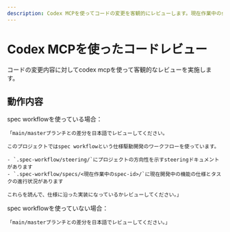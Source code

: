 ```yaml
---
description: Codex MCPを使ってコードの変更を客観的にレビューします。現在作業中のspec workflowがある場合は仕様に沿ったレビューを実施します。
---
```


# Codex MCPを使ったコードレビュー

コードの変更内容に対してcodex mcpを使って客観的なレビューを実施します。

## 動作内容

spec workflowを使っている場合：

```
「main/masterブランチとの差分を日本語でレビューしてください。

このプロジェクトではspec workflowという仕様駆動開発のワークフローを使っています。

- `.spec-workflow/steering/`にプロジェクトの方向性を示すsteeringドキュメントがあります
- `.spec-workflow/specs/<現在作業中のspec-id>/`に現在開発中の機能の仕様とタスクの進行状況があります

これらを読んで、仕様に沿った実装になっているかレビューしてください。」
```

spec workflowを使っていない場合：

```
「main/masterブランチとの差分を日本語でレビューしてください。」
```
